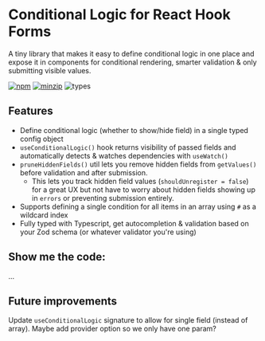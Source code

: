 # Conditional Logic for React Hook Forms

A tiny library that makes it easy to define conditional logic in one place and expose it in components for conditional rendering, smarter validation & only submitting visible values.

[![npm](https://img.shields.io/npm/v/rhf-conditional-logic.svg)](https://www.npmjs.com/package/rhf-conditional-logic)
[![minzip](https://img.shields.io/bundlephobia/minzip/rhf-conditional-logic.svg)](https://www.npmjs.com/package/rhf-conditional-logic)
![types](https://img.shields.io/badge/types-typescript-blueviolet)

## Features

- Define conditional logic (whether to show/hide field) in a single typed config object
- `useConditionalLogic()` hook returns visibility of passed fields and automatically detects & watches dependencies with `useWatch()`
- `pruneHiddenFields()` util lets you remove hidden fields from `getValues()` before validation and after submission.
  - This lets you track hidden field values (`shouldUnregister = false`) for a great UX but not have to worry about hidden fields showing up in `errors` or preventing submission entirely.
- Supports defining a single condition for all items in an array using `#` as a wildcard index
- Fully typed with Typescript, get autocompletion & validation based on your Zod schema (or whatever validator you're using)

## Show me the code:

...

## Future improvements

Update `useConditionalLogic` signature to allow for single field (instead of array). Maybe add provider option so we only have one param?
